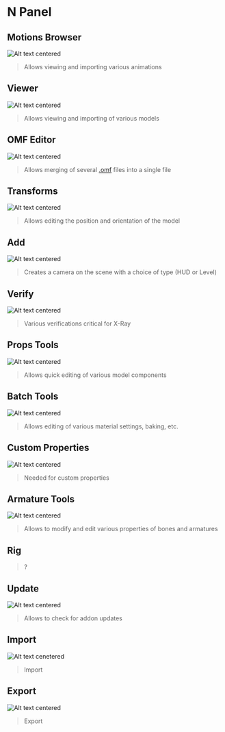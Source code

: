 # N Panel

## Motions Browser

![Alt text centered](blender-images/panels/side-panel-motions-browser.png)

> Allows viewing and importing various animations

## Viewer

![Alt text centered](blender-images/panels/side-panel-viewer.png)

> Allows viewing and importing of various models

## OMF Editor

![Alt text centered](blender-images/panels/side-panel-omf-editor.png)

> Allows merging of several [.omf](../main-folders-and-files/file-formats/README.md#omf-open-motions-format) files into a single file

## Transforms

![Alt text centered](blender-images/panels/side-panel-transforms.png)

> Allows editing the position and orientation of the model

## Add

![Alt text centered](blender-images/panels/side-panel-add.png)

> Creates a camera on the scene with a choice of type (HUD or Level)

## Verify

![Alt text centered](blender-images/panels/side-panel-verify.png)

> Various verifications critical for X-Ray

## Props Tools

![Alt text centered](blender-images/panels/side-panel-props-tools.png)

> Allows quick editing of various model components

## Batch Tools

![Alt text centered](blender-images/panels/side-panel-batch-tools.png)

> Allows editing of various material settings, baking, etc.

## Custom Properties

![Alt text centered](blender-images/panels/side-panel-custom-properties.png)

> Needed for custom properties

## Armature Tools

![Alt text centered](blender-images/panels/side-panel-armature-tools.png)

> Allows to modify and edit various properties of bones and armatures

## Rig

> ?

## Update

![Alt text centered](blender-images/panels/side-panel-update.png)

> Allows to check for addon updates

## Import

![Alt text cenetered](blender-images/panels/side-panel-import.png)

> Import

## Export

![Alt text centered](blender-images/panels/side-panel-export.png)

> Export
